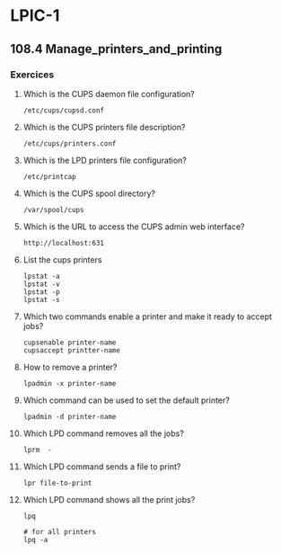 # LPIC-1


## 108.4 Manage_printers_and_printing

### Exercices


1. Which is the CUPS daemon file configuration?
   ```
   /etc/cups/cupsd.conf
   ```

2. Which is the CUPS printers file description?
   ```
   /etc/cups/printers.conf
   ```

3. Which is the LPD printers file configuration?
   ```
   /etc/printcap
   ```

4. Which is the CUPS spool directory?
   ```
   /var/spool/cups
   ```

5. Which is the URL to access the CUPS admin web interface?
   ```
   http://localhost:631
   ```

6. List the cups printers
   ```
   lpstat -a
   lpstat -v
   lpstat -p
   lpstat -s
   ```

7. Which two commands  enable a printer and make it ready to accept jobs?
   ```
   cupsenable printer-name
   cupsaccept printter-name
   ```

8. How to remove a printer?
   ```
   lpadmin -x printer-name
   ```

9. Which command can be used to set the default printer?
   ```
   lpadmin -d printer-name
   ```

10. Which LPD command removes all the jobs?
    ```
    lprm  -
    ```

11. Which LPD command sends a file to print?
    ```
    lpr file-to-print
    ```

12. Which LPD command shows all the print jobs?
    ```
    lpq 
    
    # for all printers
    lpq -a
    ```

